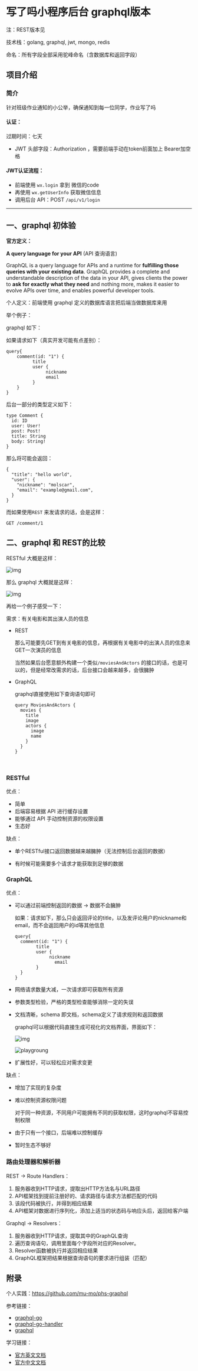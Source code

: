 # 写了吗小程序后台 graphql版本

注：REST版本见

技术栈：golang, graphql, jwt, mongo, redis

命名：所有字段全部采用驼峰命名（含数据库和返回字段）

## 项目介绍

### 简介

针对班级作业通知的小公举，确保通知到每一位同学，作业写了吗

#### 认证：

过期时间：七天

- JWT 头部字段：Authorization ，需要前端手动在token前面加上 Bearer加空格

#### JWT认证流程：

- 前端使用 `wx.login` 拿到 微信的code
- 再使用 `wx.getUserInfo` 获取微信信息
- 调用后台 API：POST `/api/v1/login`

---

## 一、graphql 初体验

**官方定义：**

**A query language for your API** (API 查询语言)

GraphQL is a query language for APIs and a runtime for **fulfilling those queries with your existing data**. GraphQL provides a complete and understandable description of the data in your API, gives clients the power to **ask for exactly what they need** and nothing more, makes it easier to evolve APIs over time, and enables powerful developer tools.

个人定义：前端使用 graphql 定义的数据库语言把后端当做数据库来用

举个例子：

graphql 如下：

如果请求如下（真实开发可能有点差别）：

```
query{
	comment(id: "1") {
	      title
	      user {
	           nickname
               email
	      }
	}
}
```

后台一部分的类型定义如下：

```
type Comment {
  id: ID
  user: User!
  post: Post!
  title: String
  body: String!
}
```

那么将可能会返回：

```
{
  "title": "hello world",
  "user": {
    "nickname": "molscar",
    "email": "example@gmail.com",
  }
}
```

而如果使用`REST` 来发请求的话，会是这样：

```
GET /comment/1
```

## 二、graphql 和 REST的比较

RESTful 大概是这样：

![img](https://user-gold-cdn.xitu.io/2017/6/19/78ad4112dcd66f01524eca4c02f2ff9f?imageView2/0/w/1280/h/960/format/webp/ignore-error/1)



那么 graphql 大概就是这样：

![img](https://user-gold-cdn.xitu.io/2017/6/19/217cfad3d404089c1446f18778eab810?imageView2/0/w/1280/h/960/format/webp/ignore-error/1)

再给一个例子感受一下：

需求：有关电影和其出演人员的信息

+ REST

  那么可能要先GET到有关电影的信息，再根据有关电影中的出演人员的信息来GET一次演员的信息

  当然如果后台愿意额外构建一个类似`/moviesAndActors` 的接口的话，也是可以的，但是经常改需求的话，后台接口会越来越多，会很臃肿

+ GraphQL

  graphql直接使用如下查询语句即可

  ```
  query MoviesAndActors {
    movies {
      title
      image
      actors {
        image
        name
      }
    }
  }
  ```

  ​

### RESTful

优点：

- 简单
- 后端容易根据 API 进行缓存设置
- 能够通过 API 手动控制资源的权限设置
- 生态好

缺点：

+ 单个RESTful接口返回数据越来越臃肿（无法控制后台返回的数据）

+ 有时候可能需要多个请求才能获取到足够的数据

### GraphQL

优点：

+ 可以通过前端控制返回的数据 -> 数据不会臃肿

  如果：请求如下，那么只会返回评论的title，以及发评论用户的nickname和email，而不会返回用户的id等其他信息

  ```
  query{
  	comment(id: "1") {
  	      title
  	      user {
  	           nickname
                 email
  	      }
  	}
  }
  ```

+ 网络请求数量大减，一次请求即可获取所有资源

+ 参数类型检验，严格的类型检查能够消除一定的失误

+ 文档清晰，schema 即文档，schema定义了请求规则和返回数据

  graphql可以根据代码直接生成可视化的文档界面，界面如下：

  ![img](https://user-gold-cdn.xitu.io/2018/3/26/16260164f49bbd23?imageView2/2/w/480/h/480/q/85/interlace/1)

  ![playgroung](dist/playgroung.png)

+ 扩展性好，可以轻松应对需求变更



缺点：

- 增加了实现的复杂度

- 难以控制资源权限问题

  对于同一种资源，不同用户可能拥有不同的获取权限，这时graphql不容易控制权限

- 由于只有一个接口，后端难以控制缓存

- 暂时生态不够好

### 路由处理器和解析器

REST -> Route Handlers：

1. 服务器收到HTTP请求，提取出HTTP方法名与URL路径
2. API框架找到提前注册好的、请求路径与请求方法都匹配的代码
3. 该段代码被执行，并得到相应结果
4. API框架对数据进行序列化，添加上适当的状态码与响应头后，返回给客户端

Graphql -> Resolvers：

1. 服务器收到HTTP请求，提取其中的GraphQL查询
2. 遍历查询语句，调用里面每个字段所对应的Resolver。
3. Resolver函数被执行并返回相应结果
4. GraphQL框架把结果根据查询语句的要求进行组装（匹配）


## 附录

个人实践：https://github.com/mu-mo/phs-graphql

参考链接：

- [graphql-go](https://github.com/graphql-go/graphql)
- [graphql-go-handler](https://github.com/graphql-go/handler)
- [graphql](https://graphql.org/learn/queries/)​

学习链接：

- [官方英文文档](https://graphql.org/)
- [官方中文文档](http://graphql.cn/learn/queries/)